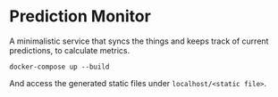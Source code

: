# Prediction Monitor

A minimalistic service that syncs the things and keeps track of current predictions, to calculate metrics.

```
docker-compose up --build
```

And access the generated static files under `localhost/<static file>`.
 
